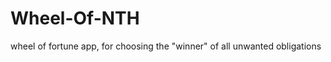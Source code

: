 Wheel-Of-NTH
============

wheel of fortune app, for choosing the "winner" of all unwanted obligations